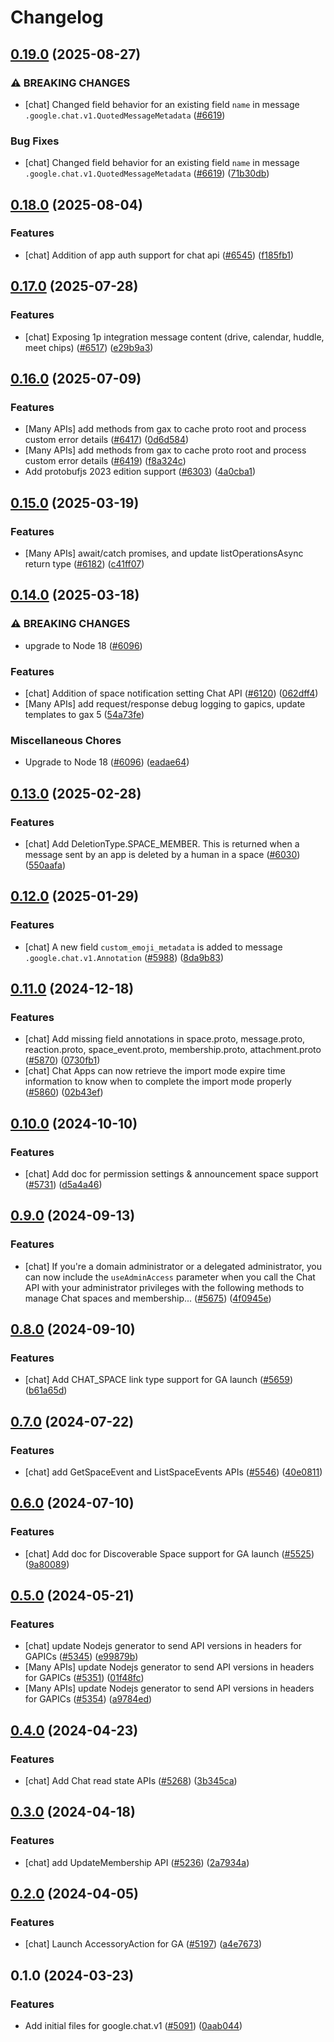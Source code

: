 # Changelog

## [0.19.0](https://github.com/googleapis/google-cloud-node/compare/chat-v0.18.0...chat-v0.19.0) (2025-08-27)


### ⚠ BREAKING CHANGES

* [chat] Changed field behavior for an existing field `name` in message `.google.chat.v1.QuotedMessageMetadata` ([#6619](https://github.com/googleapis/google-cloud-node/issues/6619))

### Bug Fixes

* [chat] Changed field behavior for an existing field `name` in message `.google.chat.v1.QuotedMessageMetadata` ([#6619](https://github.com/googleapis/google-cloud-node/issues/6619)) ([71b30db](https://github.com/googleapis/google-cloud-node/commit/71b30db34f8c83c1b2395270fd7ff8fb2621b669))

## [0.18.0](https://github.com/googleapis/google-cloud-node/compare/chat-v0.17.0...chat-v0.18.0) (2025-08-04)


### Features

* [chat] Addition of app auth support for chat api ([#6545](https://github.com/googleapis/google-cloud-node/issues/6545)) ([f185fb1](https://github.com/googleapis/google-cloud-node/commit/f185fb1681c37ade2d8159af240b27a308ac05e3))

## [0.17.0](https://github.com/googleapis/google-cloud-node/compare/chat-v0.16.0...chat-v0.17.0) (2025-07-28)


### Features

* [chat] Exposing 1p integration message content (drive, calendar, huddle, meet chips) ([#6517](https://github.com/googleapis/google-cloud-node/issues/6517)) ([e29b9a3](https://github.com/googleapis/google-cloud-node/commit/e29b9a30ca4580fb6370c83cd99279f03f251479))

## [0.16.0](https://github.com/googleapis/google-cloud-node/compare/chat-v0.15.0...chat-v0.16.0) (2025-07-09)


### Features

* [Many APIs] add methods from gax to cache proto root and process custom error details ([#6417](https://github.com/googleapis/google-cloud-node/issues/6417)) ([0d6d584](https://github.com/googleapis/google-cloud-node/commit/0d6d584a0c5c8f9f96daf3ede46f9440758e0f35))
* [Many APIs] add methods from gax to cache proto root and process custom error details ([#6419](https://github.com/googleapis/google-cloud-node/issues/6419)) ([f8a324c](https://github.com/googleapis/google-cloud-node/commit/f8a324ca5c3bc0f730e4ed67d9407c44f2414936))
* Add protobufjs 2023 edition support ([#6303](https://github.com/googleapis/google-cloud-node/issues/6303)) ([4a0cba1](https://github.com/googleapis/google-cloud-node/commit/4a0cba1e41a9aeb9c15ad31487ef013c8277cfef))

## [0.15.0](https://github.com/googleapis/google-cloud-node/compare/chat-v0.14.0...chat-v0.15.0) (2025-03-19)


### Features

* [Many APIs] await/catch promises, and update listOperationsAsync return type ([#6182](https://github.com/googleapis/google-cloud-node/issues/6182)) ([c41ff07](https://github.com/googleapis/google-cloud-node/commit/c41ff0729b65a1207978b4029d6369cc0552e0bf))

## [0.14.0](https://github.com/googleapis/google-cloud-node/compare/chat-v0.13.0...chat-v0.14.0) (2025-03-18)


### ⚠ BREAKING CHANGES

* upgrade to Node 18 ([#6096](https://github.com/googleapis/google-cloud-node/issues/6096))

### Features

* [chat] Addition of space notification setting Chat API ([#6120](https://github.com/googleapis/google-cloud-node/issues/6120)) ([062dff4](https://github.com/googleapis/google-cloud-node/commit/062dff45982bfe20c43a4f6298043576ab52b156))
* [Many APIs] add request/response debug logging to gapics, update templates to gax 5  ([54a73fe](https://github.com/googleapis/google-cloud-node/commit/54a73fe74eab0675c006f24d5f1e4574c44d829b))


### Miscellaneous Chores

* Upgrade to Node 18 ([#6096](https://github.com/googleapis/google-cloud-node/issues/6096)) ([eadae64](https://github.com/googleapis/google-cloud-node/commit/eadae64d54e07aa2c65097ea52e65008d4e87436))

## [0.13.0](https://github.com/googleapis/google-cloud-node/compare/chat-v0.12.0...chat-v0.13.0) (2025-02-28)


### Features

* [chat] Add DeletionType.SPACE_MEMBER. This is returned when a message sent by an app is deleted by a human in a space ([#6030](https://github.com/googleapis/google-cloud-node/issues/6030)) ([550aafa](https://github.com/googleapis/google-cloud-node/commit/550aafa7c23eabaf2ecbe5c035294428290f7020))

## [0.12.0](https://github.com/googleapis/google-cloud-node/compare/chat-v0.11.0...chat-v0.12.0) (2025-01-29)


### Features

* [chat] A new field `custom_emoji_metadata` is added to message `.google.chat.v1.Annotation` ([#5988](https://github.com/googleapis/google-cloud-node/issues/5988)) ([8da9b83](https://github.com/googleapis/google-cloud-node/commit/8da9b835776d424f55b9d1c97eb8964224a50ac4))

## [0.11.0](https://github.com/googleapis/google-cloud-node/compare/chat-v0.10.0...chat-v0.11.0) (2024-12-18)


### Features

* [chat] Add missing field annotations in space.proto, message.proto, reaction.proto, space_event.proto, membership.proto, attachment.proto ([#5870](https://github.com/googleapis/google-cloud-node/issues/5870)) ([0730fb1](https://github.com/googleapis/google-cloud-node/commit/0730fb1e6bce2ddb6e0cd0c38424ca03cf740cb5))
* [chat] Chat Apps can now retrieve the import mode expire time information to know when to complete the import mode properly ([#5860](https://github.com/googleapis/google-cloud-node/issues/5860)) ([02b43ef](https://github.com/googleapis/google-cloud-node/commit/02b43ef30f6e45488dfea3bf7b4c15a5641b0755))

## [0.10.0](https://github.com/googleapis/google-cloud-node/compare/chat-v0.9.0...chat-v0.10.0) (2024-10-10)


### Features

* [chat] Add doc for permission settings & announcement space support ([#5731](https://github.com/googleapis/google-cloud-node/issues/5731)) ([d5a4a46](https://github.com/googleapis/google-cloud-node/commit/d5a4a469cfc03b75356e33e9659aa720ff6ee71d))

## [0.9.0](https://github.com/googleapis/google-cloud-node/compare/chat-v0.8.0...chat-v0.9.0) (2024-09-13)


### Features

* [chat] If you're a domain administrator or a delegated administrator, you can now include the `useAdminAccess` parameter when you call the Chat API with your administrator privileges with the following methods to manage Chat spaces and membership... ([#5675](https://github.com/googleapis/google-cloud-node/issues/5675)) ([4f0945e](https://github.com/googleapis/google-cloud-node/commit/4f0945ef49b10c71039eafc00ac7e93dd6a3ddee))

## [0.8.0](https://github.com/googleapis/google-cloud-node/compare/chat-v0.7.0...chat-v0.8.0) (2024-09-10)


### Features

* [chat] Add CHAT_SPACE link type support for GA launch ([#5659](https://github.com/googleapis/google-cloud-node/issues/5659)) ([b61a65d](https://github.com/googleapis/google-cloud-node/commit/b61a65d30dde04c2ff85d233ddbc1c79ff7a5736))

## [0.7.0](https://github.com/googleapis/google-cloud-node/compare/chat-v0.6.0...chat-v0.7.0) (2024-07-22)


### Features

* [chat] add GetSpaceEvent and ListSpaceEvents APIs ([#5546](https://github.com/googleapis/google-cloud-node/issues/5546)) ([40e0811](https://github.com/googleapis/google-cloud-node/commit/40e0811598fbf2c92eee5875b2ab2c3e2be18064))

## [0.6.0](https://github.com/googleapis/google-cloud-node/compare/chat-v0.5.0...chat-v0.6.0) (2024-07-10)


### Features

* [chat] Add doc for Discoverable Space support for GA launch ([#5525](https://github.com/googleapis/google-cloud-node/issues/5525)) ([9a80089](https://github.com/googleapis/google-cloud-node/commit/9a80089d974280420e269f24aba563f4adceb4c3))

## [0.5.0](https://github.com/googleapis/google-cloud-node/compare/chat-v0.4.0...chat-v0.5.0) (2024-05-21)


### Features

* [chat] update Nodejs generator to send API versions in headers for GAPICs ([#5345](https://github.com/googleapis/google-cloud-node/issues/5345)) ([e99879b](https://github.com/googleapis/google-cloud-node/commit/e99879b86eef7eb62f828fe4c3061a2077d714cc))
* [Many APIs] update Nodejs generator to send API versions in headers for GAPICs ([#5351](https://github.com/googleapis/google-cloud-node/issues/5351)) ([01f48fc](https://github.com/googleapis/google-cloud-node/commit/01f48fce63ec4ddf801d59ee2b8c0db9f6fb8372))
* [Many APIs] update Nodejs generator to send API versions in headers for GAPICs ([#5354](https://github.com/googleapis/google-cloud-node/issues/5354)) ([a9784ed](https://github.com/googleapis/google-cloud-node/commit/a9784ed3db6ee96d171762308bbbcd57390b6866))

## [0.4.0](https://github.com/googleapis/google-cloud-node/compare/chat-v0.3.0...chat-v0.4.0) (2024-04-23)


### Features

* [chat] Add Chat read state APIs ([#5268](https://github.com/googleapis/google-cloud-node/issues/5268)) ([3b345ca](https://github.com/googleapis/google-cloud-node/commit/3b345ca4dc99ee0e41be86eea4d3c1e8d07ac924))

## [0.3.0](https://github.com/googleapis/google-cloud-node/compare/chat-v0.2.0...chat-v0.3.0) (2024-04-18)


### Features

* [chat] add UpdateMembership API ([#5236](https://github.com/googleapis/google-cloud-node/issues/5236)) ([2a7934a](https://github.com/googleapis/google-cloud-node/commit/2a7934ab95ed017fd7ae84c96bc5dfcce501ab51))

## [0.2.0](https://github.com/googleapis/google-cloud-node/compare/chat-v0.1.0...chat-v0.2.0) (2024-04-05)


### Features

* [chat] Launch AccessoryAction for GA ([#5197](https://github.com/googleapis/google-cloud-node/issues/5197)) ([a4e7673](https://github.com/googleapis/google-cloud-node/commit/a4e7673543b979083c46ddfe4938c4170594ec4a))

## 0.1.0 (2024-03-23)


### Features

* Add initial files for google.chat.v1 ([#5091](https://github.com/googleapis/google-cloud-node/issues/5091)) ([0aab044](https://github.com/googleapis/google-cloud-node/commit/0aab0441677cb4cc037c2adc08b10f3556e9f459))
